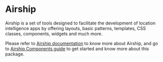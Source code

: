 # Airship
Airship is a set of tools designed to facilitate the development of location intelligence apps by offering layouts, basic patterns, templates, CSS classes, components, widgets and much more.

Please refer to [Airship documentation](https://carto.com/developers/airship/) to know more about Airship, and go to [Airship Components guide](https://carto.com/developers/airship/guides/styles/) to get started and know more about this package.

